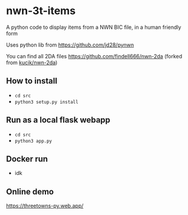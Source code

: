 # nwn-3t-items
A python code to display items from a NWN BIC file, in a human friendly form

Uses python lib from https://github.com/jd28/pynwn

You can find all 2DA files https://github.com/findell666/nwn-2da (forked from [kucik/nwn-2da](https://github.com/kucik/nwn-2da))


## How to install

- `cd src`
- `python3 setup.py install`

## Run as a local flask webapp
- `cd src`
- `python3 app.py`

## Docker run
- idk

## Online demo

https://threetowns-py.web.app/


